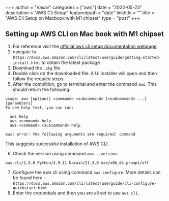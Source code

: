 +++
author = "Vasav"
categories = ["aws"]
date = "2022-05-23"
description = "AWS Cli Setup"
featuredpath = "date"
linktitle = ""
title = "AWS Cli Setup on Macbook with M1 chipset"
type = "post"
+++

## Setting up AWS CLI on Mac book with M1 chipset

1. For reference visit the [official aws cli setup documentation webpage](https://docs.aws.amazon.com/cli/v1/userguide/install-macos.html). 
2. navigate to ```https://docs.aws.amazon.com/cli/latest/userguide/getting-started-install.html``` to obtain the latest package
3. Download the ```.pkg``` file
4. Double click on the downloaded file. A UI installer will open and then follow the requied steps.
5. After the complition, go to terminal and enter the command ```aws```. This should return the following:
```
usage: aws [options] <command> <subcommand> [<subcommand> ...] [parameters]
To see help text, you can run:

  aws help
  aws <command> help
  aws <command> <subcommand> help

aws: error: the following arguments are required: command
``` 

This suggests successful installation of AWS CLI. 

6. Check the version using command ```aws --version```. 
```
aws-cli/2.5.8 Python/3.9.11 Darwin/21.3.0 exe/x86_64 prompt/off
```
7. Configure the aws cli using command ```aws configure```. More details can be found here - ```https://docs.aws.amazon.com/cli/latest/userguide/cli-configure-quickstart.html```
8. Enter the credentials and then you are all set to use ```aws cli```. 